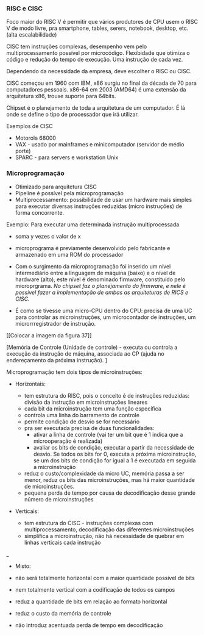 ### RISC e CISC
Foco maior do RISC V é permitir que vários produtores de CPU usem o RISC V de modo livre, pra smartphone, tables, serers, notebook, desktop, etc. (alta escalabilidade)

CISC tem instruções complexas, desempenho vem pelo multiprocessamento possível por microcódigo. Flexibidade que otimiza o código e redução do tempo de execução. Uma instrução de cada vez.

Dependendo da necessidade da empresa, deve escolher o RISC ou CISC.

CISC começou em 1960 com IBM, x86 surgiu no final da década de 70 para computadores pessoais.
x86-64 em 2003 (AMD64) é uma extensão da arquitetura x86, trouxe suporte para 64bits.

Chipset é o planejamento de toda a arquitetura de um computador. É lá onde se define o tipo de processador que irá utilizar. 

Exemplos de CISC
- Motorola 68000
- VAX - usado por mainframes e minicomputador (servidor de médio porte)
- SPARC - para servers e workstation Unix

### Microprogramação
- Otimizado para arquitetura CISC
- Pipeline é possível pela microprogramação
- Multiprocessamento: possibilidade de usar um hardware mais simples para executar diversas instruções reduzidas (micro instruções) de forma concorrente.

Exemplo: Para executar uma determinada instrução multiprocessada
- soma y vezes o valor de x
- microprograma é previamente desenvolvido pelo fabricante e armazenado em uma ROM do processador

- Com o surgimento da microprogramação foi inserido um nível intermediário entre a linguagem de máquina (baixo) e o nível de hardware (alto), este nível é denominado firmware, constituído pelo microprgrama. *No chipset faz o planejamento do firmware, e nele é possível fazer a implementação de ambas as arquiteturas de RICS e CISC.*
- É como se tivesse uma micro-CPU dentro do CPU: precisa de uma UC para controlar as microinstruções, um microcontador de instruções, um microrrregistrador de instrução.

[[Colocar a imagem da figura 37]]

[Memória de Controle (Unidade de controle) - executa ou controla a execução da instrução de máquina, associada ao CP (ajuda no endereçamento da próxima instrução). ]

Microprogramação tem dois tipos de microinstruções:
- Horizontais:
    - tem estrutura do RISC, pois o conceito é de instruções reduzidas: divisão da instrução em microinstruções lineares
    - cada bit da microinstrução tem uma função específica
    - controla uma linha do barramento de controle
    - permite condição de desvio se for necessário
    - pra ser executada precisa de duas funcionalidades:
        - ativar a linha de controle (vai ter um bit que é 1 indica que a microoperação é realizada)
        - avaliar os bits de condição, executar a partir da necessidade de desvio. Se todos os bits for 0, executa a próxima microinstrução, se um dos bits de condição for igual a 1 é executada em seguida a microinstrução
    - reduz o custo/complexidade da micro UC, memória passa a ser menor, reduz os bits das microinstruções, mas há maior quantidade de microinstruções.
    - pequena perda de tempo por causa de decodificação desse grande número de microinstruções

- Verticais:
    - tem estrutura do CISC - instruções complexas com multiprocessamento, decodificação das diferentes microinstruções
    - simplifica a microinstrução, não há necessidade de quebrar em linhas verticais cada instrução

_
- Misto:

- não será totalmente horizontal com a maior quantidade possível de bits
- nem totalmente vertical com a codificação de todos os campos

- reduz a quantidade de bits em relação ao formato horizontal
- reduz o custo da memória de controle
- não introduz acentuada perda de tempo em decodificação

